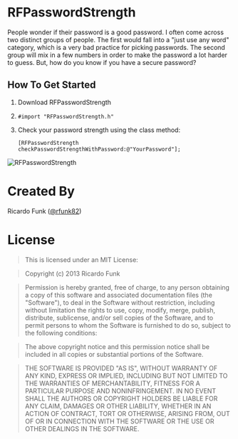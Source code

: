 RFPasswordStrength
==================

People wonder if their password is a good password. I often come across two distinct groups of people. The first would fall into a "just use any word" category, which is a very bad practice for picking passwords. The second group will mix in a few numbers in order to make the password a lot harder to guess. But, how do you know if you have a secure password?


## How To Get Started

1. Download RFPasswordStrength
2. `#import "RFPasswordStrength.h"`
3. Check your password strength using the class method:

    `[RFPasswordStrength checkPasswordStrengthWithPassword:@"YourPassword"];`
    

    

![RFPasswordStrength](http://i.imgur.com/ltl5N7c.png)


Created By
==========

Ricardo Funk ([@rfunk82](http://www.twitter.com/rfunk82))

License
=======

> This is licensed under an MIT License:

> Copyright (c) 2013 Ricardo Funk

> Permission is hereby granted, free of charge, to any person obtaining a
copy of this software and associated documentation files (the "Software"),
to deal in the Software without restriction, including without limitation
the rights to use, copy, modify, merge, publish, distribute, sublicense,
and/or sell copies of the Software, and to permit persons to whom the
Software is furnished to do so, subject to the following conditions:

> The above copyright notice and this permission notice shall be included in
all copies or substantial portions of the Software.

> THE SOFTWARE IS PROVIDED "AS IS", WITHOUT WARRANTY OF ANY KIND, EXPRESS OR
IMPLIED, INCLUDING BUT NOT LIMITED TO THE WARRANTIES OF MERCHANTABILITY,
FITNESS FOR A PARTICULAR PURPOSE AND NONINFRINGEMENT. IN NO EVENT SHALL THE
AUTHORS OR COPYRIGHT HOLDERS BE LIABLE FOR ANY CLAIM, DAMAGES OR OTHER
LIABILITY, WHETHER IN AN ACTION OF CONTRACT, TORT OR OTHERWISE, ARISING
FROM, OUT OF OR IN CONNECTION WITH THE SOFTWARE OR THE USE OR OTHER
DEALINGS IN THE SOFTWARE.
